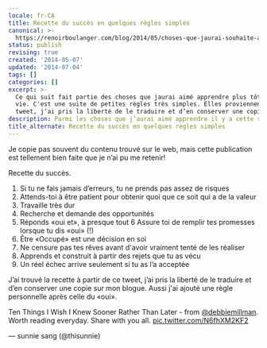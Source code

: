 ```yaml
---
locale: fr-CA
title: Recette du succès en quelques règles simples
canonical: >-
  https://renoirboulanger.com/blog/2014/05/choses-que-jaurai-souhaite-apprendre-plus-tot/
status: publish
revising: true
created: '2014-05-07'
updated: '2014-07-04'
tags: []
categories: []
excerpt: >-
  Ce qui suit fait partie des choses que jaurai aimé apprendre plus tôt dans ma
  vie. C'est une suite de petites règles très simples. Elles proviennent d’un
  tweet, j’ai pris la liberté de le traduire et d’en conserver une copie.
description: Parmi les choses que j’aurai aimé apprendre il y a cette suite règles simples
title_alternate: Recette du succès en quelques règles simples
---
```


<p>Je copie pas souvent du contenu trouvé sur le web, mais cette publication est tellement bien faite que je n’ai pu me retenir!</p>

<p>Recette du succès.</p>

<ol>
<li>Si tu ne fais jamais d’erreurs, tu ne prends pas assez de risques</li>
<li>Attends-toi à être patient pour obtenir quoi que ce soit qui a de la valeur</li>
<li>Travaille très dur</li>
<li>Recherche et demande des opportunités</li>
<li>Réponds «oui et», à presque tout
6  Assure toi de remplir tes promesses lorsque tu dis «oui» (!)</li>
<li>Être «Occupé» est une décision en soi</li>
<li>Ne censure pas tes rêves avant d'avoir vraiment tenté de les réaliser</li>
<li>Apprends et construit à partir des rejets que tu as vécu</li>
<li>Un réel échec arrive seulement si tu as l’a acceptée</li>
</ol>

<p>J’ai trouvé la recette à partir de ce tweet, j’ai pris la liberté de le traduire et d’en conserver une copie sur mon blogue. Aussi j'ai ajouté une règle personnelle après celle du «oui».</p>


<app-twitter-quote tweet="464068618066460673">

Ten Things I Wish I Knew Sooner Rather Than Later - from <a href="https://twitter.com/debbiemillman">@debbiemillman</a>. Worth reading everyday. Share with you all. <a href="http://t.co/N6fhXM2KF2">pic.twitter.com/N6fhXM2KF2</a></p>&mdash; sunnie sang (@thisunnie)

</app-twitter-quote>

<!--
<blockquote class="twitter-tweet" lang="en"><p>Ten Things I Wish I Knew Sooner Rather Than Later - from <a href="https://twitter.com/debbiemillman">@debbiemillman</a>. Worth reading everyday. Share with you all. <a href="http://t.co/N6fhXM2KF2">pic.twitter.com/N6fhXM2KF2</a></p>&mdash; sunnie sang (@thisunnie) <a href="https://twitter.com/thisunnie/statuses/464068618066460673">May 7, 2014</a></blockquote>

<script async src="//platform.twitter.com/widgets.js" charset="utf-8"></script>
-->